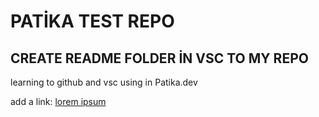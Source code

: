# PATİKA TEST REPO
## CREATE README FOLDER İN VSC TO MY REPO
learning to github and vsc using in Patika.dev

add a link:
[lorem ipsum](https://github.com/nnaksoy)